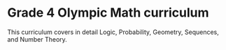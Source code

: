 # Grade 4 Olympic Math curriculum

This curriculum covers in detail Logic, Probability, Geometry, Sequences, and Number Theory.
